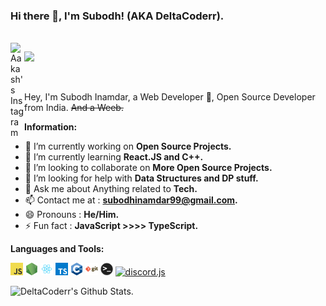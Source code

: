### Hi there 👋, I'm Subodh! (AKA DeltaCoderr).

<br/>
<a href="https://www.instagram.com/deltacoderr/">
  <img align="left" alt="Aakash's Instagram" width="22px" src="https://cdn.jsdelivr.net/npm/simple-icons@v3/icons/instagram.svg" />
</a>

![](https://visitors-badge.glitch.me/badge?page_id=deltacoderr.deltacoderr)

<br/>

Hey, I'm Subodh Inamdar, a Web Developer 🚀, Open Source Developer from India. ~~And a Weeb.~~

 **Information:**

- 🔭 I’m currently working on  **Open Source Projects.**
- 🌱 I’m currently learning  **React.JS and C++.**
- 👯 I’m looking to collaborate on **More Open Source Projects.**
- 🤔 I’m looking for help with  **Data Structures and DP stuff.**
- 💬 Ask me about  Anything related to **Tech.**
- 📫 Contact me at :  **subodhinamdar99@gmail.com.**
- 😄 Pronouns :  **He/Him.**
- ⚡ Fun fact : **JavaScript >>>> TypeScript.**

**Languages and Tools:**  


<code><img height="20" src="https://raw.githubusercontent.com/github/explore/80688e429a7d4ef2fca1e82350fe8e3517d3494d/topics/javascript/javascript.png"></code>
<code><img height="20" src="https://raw.githubusercontent.com/github/explore/80688e429a7d4ef2fca1e82350fe8e3517d3494d/topics/nodejs/nodejs.png"></code>
<code><img height="20" src="https://raw.githubusercontent.com/github/explore/80688e429a7d4ef2fca1e82350fe8e3517d3494d/topics/react/react.png"></code>
<code><img height="20" src="https://raw.githubusercontent.com/github/explore/80688e429a7d4ef2fca1e82350fe8e3517d3494d/topics/typescript/typescript.png"></code>
<code><img height="20" src="https://raw.githubusercontent.com/github/explore/80688e429a7d4ef2fca1e82350fe8e3517d3494d/topics/cpp/cpp.png"></code>
<code><img height="20" src="https://raw.githubusercontent.com/github/explore/80688e429a7d4ef2fca1e82350fe8e3517d3494d/topics/git/git.png"></code>
<code><img height="20" src="https://raw.githubusercontent.com/github/explore/80688e429a7d4ef2fca1e82350fe8e3517d3494d/topics/terminal/terminal.png"></code>
<a href="https://discord.js.org"><img src="https://cdn.discordapp.com/attachments/740865034887888996/740865173065170994/logo-square.png" width="20" alt="discord.js" /></a>




![DeltaCoderr's Github Stats.](https://github-readme-stats.vercel.app/api?username=deltacoderr&show_icons=true&hide_border=true)




